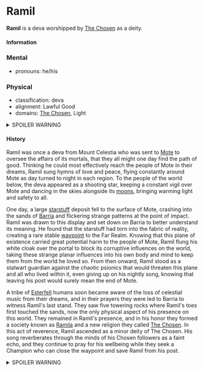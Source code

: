 # Ramil

**Ramil** is a deva worshipped by [The Chosen](../../../ch-2-people-of-mote/organizations/the-chosen/the-chosen.md) as a deity.

#### Information

### Mental

- pronouns: he/his

### Physical

- classification: deva
- alignment: Lawful Good
- domains: [The Chosen](../../../ch-2-people-of-mote/organizations/the-chosen/the-chosen.md), Light

<details>
  <summary>SPOILER WARNING</summary>

  ### Mental

  - pronouns: it/its
  - aliases: Pyr'xhalz

  ### Physical

  - classification: corrupted deva / great old one
  - alignment: Chaotic Evil
  - domains: The Chosen, Mind, Trickery, War

</details>

#### History

Ramil was once a deva from Mount Celestia who was sent to [Mote](../../../ch-1-welcome-to-mote/cosmology/mote.md) to oversee the affairs of its mortals, that they all might one day find the path of good. Thinking he could most effectively reach the people of Mote in their dreams, Ramil sung hymns of love and peace, flying constantly around Mote as day turned to night in each region. To the people of the world below, the deva appeared as a shooting star, keeping a constant vigil over Mote and dancing in the skies alongside its [moons](../../../ch-1-welcome-to-mote/cosmology/moons/moons-of-mote.md), bringing warming light and safety to all.

One day, a large [starstuff](../../../ch-6-mote-treasures/starstuff.md) deposit fell to the surface of Mote, crashing into the sands of [Barria](../../../ch-4-esterfell-gazetteer/barria.md) and flickering strange patterns at the point of impact. Ramil was drawn to this display and set down on Barria to better understand its meaning. He found that the starstuff had torn into the fabric of reality, creating a rare stable [waypoint](../../waypoints.md) to the Far Realm. Knowing that this plane of existence carried great potential harm to the people of Mote, Ramil flung his white cloak over the portal to block its corruptive influences on the world, taking these strange planar influences into his own body and mind to keep them from the world he loved so. From then onward, Ramil stood as a stalwart guardian against the chaotic psionics that would threaten this plane and all who lived within it, even giving up on his nightly song, knowing that leaving his post would surely mean the end of Mote.

A tribe of [Esterfell](../../../ch-4-esterfell-gazetteer/esterfell.md) humans soon became aware of the loss of celestial music from their dreams, and in their prayers they were led to Barria to witness Ramil's last stand. They saw five towering rocks where Ramil's toes first touched the sands, now the only physical aspect of his presence on this world. They remained in Ramil's presence, and in his honor they formed a society known as [Ramila](../../../ch-2-people-of-mote/societies/ramila.md) and a new religion they called [The Chosen](../../../ch-2-people-of-mote/organizations/the-chosen/the-chosen.md). In this act of reverence, Ramil ascended as a minor deity of The Chosen. His song reverberates through the minds of his Chosen followers as a faint echo, and they continue to pray for his wellbeing while they seek a Champion who can close the waypoint and save Ramil from his post.

<details>
  <summary>SPOILER WARNING</summary>

  Ramil found that he could not indefinitely resist the strange energies emitting from this waypoint, and over time his mind was corrupted by a powerful entity from the Far Realm. This being was once known as Pyr'xhalz, but in possessing the form of a deva, it was able to take Ramil's name by devouring his mind and psyche, and thus it indelibly became Ramil in entirety and eternity, its identity newly rooted in the fabric of reality. The corrupted celestial was given new purpose, that it might act as an entry point to the Material Plane. Ramil soon realized that the Chosen who pledged fealty to it provided a powerful tether to the world of Mote, as starstuff fuels the power of gods through the collective belief of their followers. As Pyr'xhalz was now Ramil, that power was channeled directly to it, and in turn it could fuel its followers with strange psionic abilities while slowly corrupting their minds and waiting for a Champion of sufficient power to set it free upon the world.

</details>


